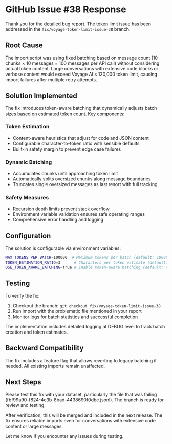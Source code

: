# GitHub Issue #38 Response

Thank you for the detailed bug report. The token limit issue has been addressed in the `fix/voyage-token-limit-issue-38` branch.

## Root Cause

The import script was using fixed batching based on message count (10 chunks × 10 messages = 100 messages per API call) without considering actual token content. Large conversations with extensive code blocks or verbose content would exceed Voyage AI's 120,000 token limit, causing import failures after multiple retry attempts.

## Solution Implemented

The fix introduces token-aware batching that dynamically adjusts batch sizes based on estimated token count. Key components:

### Token Estimation
- Content-aware heuristics that adjust for code and JSON content
- Configurable character-to-token ratio with sensible defaults
- Built-in safety margin to prevent edge case failures

### Dynamic Batching
- Accumulates chunks until approaching token limit
- Automatically splits oversized chunks along message boundaries
- Truncates single oversized messages as last resort with full tracking

### Safety Measures
- Recursion depth limits prevent stack overflow
- Environment variable validation ensures safe operating ranges
- Comprehensive error handling and logging

## Configuration

The solution is configurable via environment variables:
```bash
MAX_TOKENS_PER_BATCH=100000  # Maximum tokens per batch (default: 100000)
TOKEN_ESTIMATION_RATIO=3      # Characters per token estimate (default: 3)
USE_TOKEN_AWARE_BATCHING=true # Enable token-aware batching (default: true)
```

## Testing

To verify the fix:
1. Checkout the branch: `git checkout fix/voyage-token-limit-issue-38`
2. Run import with the problematic file mentioned in your report
3. Monitor logs for batch statistics and successful completion

The implementation includes detailed logging at DEBUG level to track batch creation and token estimates.

## Backward Compatibility

The fix includes a feature flag that allows reverting to legacy batching if needed. All existing imports remain unaffected.

## Next Steps

Please test this fix with your dataset, particularly the file that was failing (fbf99a90-f824-4c3b-8bad-4438690f0dbc.jsonl). The branch is ready for review and testing.

After verification, this will be merged and included in the next release. The fix ensures reliable imports even for conversations with extensive code content or large messages.

Let me know if you encounter any issues during testing.
